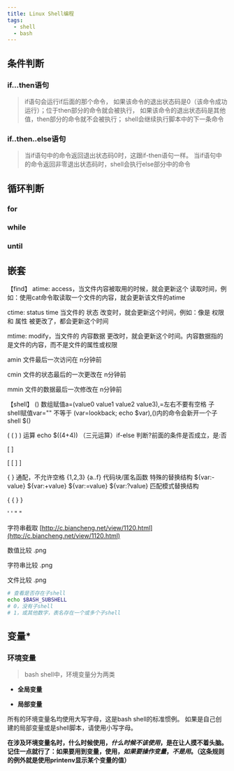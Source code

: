 ```yaml
---
title: Linux Shell编程
tags:
  - shell
  - bash
---
```


## 条件判断
### if...then语句
> if语句会运行if后面的那个命令，
> 如果该命令的退出状态码是0（该命令成功运行）；位于then部分的命令就会被执行，
> 如果该命令的退出状态码是其他值，then部分的命令就不会被执行；
> shell会继续执行脚本中的下一条命令

### if..then..else语句
> 当if语句中的命令返回退出状态码0时，这跟if-then语句一样。
> 当if语句中的命令返回非零退出状态码时，shell会执行else部分中的命令

## 循环判断
### for

### while

### until

## 嵌套

【find】
atime: access，当文件内容被取用的时候，就会更新这个 读取时间，例如：使用cat命令取读取一个文件的内容，就会更新该文件的atime

ctime: status time 当文件的 状态 改变时，就会更新这个时间，例如：像是 权限 和 属性 被更改了，都会更新这个时间


mtime: modify，当文件的 内容数据 更改时，就会更新这个时间。内容数据指的是文件的内容，而不是文件的属性或权限

amin
文件最后一次访问在 n分钟前

cmin
文件的状态最后的一次更改在 n分钟前

mmin
文件的数据最后一次修改在 n分钟前

【shell】
()
数组赋值a=(value0 value1 value2 value3),=左右不要有空格
子shell赋值var="" 不等于 (var=lookback; echo $var),()内的命令会新开一个子shell
$()

( ( ) )
运算 echo $((4+4))
（三元运算）if-else
判断?前面的条件是否成立，是:否

[ ]


[ [ ] ]


{ }
通配，不允许空格 {1,2,3}  {a..f}
代码块/匿名函数
特殊的替换结构 ${var:-value} ${var:+value} ${var:=value} ${var:?value}
匹配模式替换结构 

{ { } }

' '
" "

字符串截取
[http://c.biancheng.net/view/1120.html](http://c.biancheng.net/view/1120.html)

数值比较
.png

字符串比较
.png

文件比较
.png


```bash
# 查看是否存在子shell
echo $BASH_SUBSHELL
# 0，没有子shell
# 1，或其他数字，表名存在一个或多个子shell
```

## 变量*
### 环境变量
> bash shell中，环境变量分为两类

- **全局变量**
    
- **局部变量**

所有的环境变量名均使用大写字母，这是bash shell的标准惯例。
如果是自己创建的局部变量或是shell脚本，请使用小写字母。

**在涉及环境变量名时，什么时候使用$，什么时候不该使用$，是在让人摸不着头脑。记住一点就行了：如果要用到变量，使用$，如果要操作变量，不是用$。（这条规则的例外就是使用printenv显示某个变量的值）**
